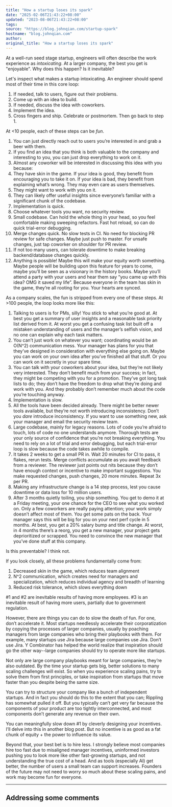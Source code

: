 ```yaml
---
title: "How a startup loses its spark"
date: "2025-02-06T21:43:22+08:00"
updated: "2023-08-06T21:43:22+08:00"
tags:
source: "https://blog.johnqian.com/startup-spark"
hostname: "blog.johnqian.com"
author:
original_title: "How a startup loses its spark"
---
```

At a well-run seed stage startup, engineers will often describe the work experience as *intoxicating*. At a larger company, the best you get is "enjoyable". Why does this happen? Is it inevitable?

Let's inspect what makes a startup intoxicating. An engineer should spend most of their time in this core loop:

1. If needed, talk to users, figure out their problems.
2. Come up with an idea to build.
3. If needed, discuss the idea with coworkers.
4. Implement the idea.
5. Cross fingers and ship. Celebrate or postmortem. Then go back to step 1.

At <10 people, each of these steps can be *fun*.

1. You can just directly reach out to users you’re interested in and grab a beer with them.
2. If you find an idea that you think is both valuable to the company and interesting to you, you can just drop everything to work on it.
3. Almost any coworker will be interested in discussing this idea with you because:
1. They have skin in the game. If your idea is good, they benefit from encouraging you to take it on. If your idea is bad, they benefit from explaining what’s wrong. They may even care as users themselves.
2. They might want to work with you on it.
3. They can likely offer useful insights since everyone’s familiar with a significant chunk of the codebase.
4. Implementation is quick.
1. Choose whatever tools you want, no security review.
2. Small codebase. Can hold the whole thing in your head, so you feel comfortable making sweeping refactors. Fast hot reload, so can do quick trial-error debugging.
3. Merge changes quick. No slow tests in CI. No need for blocking PR review for safe changes. Maybe just push to master. For unsafe changes, just tap coworker on shoulder for PR review.
4. If not too many users, can tolerate downtime to make breaking backend/database changes quickly.
5. Anything is possible! Maybe this will make your equity worth something. Maybe people will be building upon this feature for years to come, maybe you’ll be seen as a visionary in the history books. Maybe you’ll attend a party with your users and hear them say “you came up with this idea? OMG it saved my life”. Because everyone in the team has skin in the game, they’re all rooting for you. Your hearts are synced.

As a company scales, the fun is stripped from every one of these steps. At >100 people, the loop looks more like this:

1. Talking to users is for PMs, silly! You stick to what you’re good at. At best you get a summary of user insights and a reasonable task priority list derived from it. At worst you get a confusing task list built off a mistaken understanding of users and the manager’s selfish vision, and no one can explain why each task matters.
2. You can’t just work on whatever you want; coordinating would be an O(N^2) communication mess. Your manager has plans for you that they’ve designed in consideration with everything else going on. Maybe you can work on your own idea after you’ve finished all that stuff. Or you can work on it secretly in your spare time.
3. You can talk with your coworkers about your idea, but they’re not likely very interested. They don’t benefit much from your success; in fact, they might be competing with you for a promotion. They’ve got long task lists to do; they don’t have the freedom to drop what they’re doing and work with you. And they probably don’t remember much about the code you’re touching anyway.
4. Implementation is slow.
1. All the tools have been decided already. There might be better newer tools available, but they’re not worth introducing inconsistency. Don’t you *dare* introduce inconsistency. If you want to use something new, ask your manager and email the security review team.
2. Large codebase, mainly for legacy reasons. Lots of code you’re afraid to touch, lots of code no one understands anymore. Thorough tests are your only source of confidence that you’re not breaking everything. You need to rely on a lot of trial and error debugging, but each trial-error loop is slow because the code takes awhile to compile.
3. It takes 2 weeks to get a small PR in. Wait 20 minutes for CI to pass, it flakes, rerun tests. Merge conflicts accumulate as you await feedback from a reviewer. The reviewer just points out nits because they don’t have enough context or incentive to make important suggestions. You make requested changes, push changes, 20 more minutes. Repeat 3x per PR.
4. Making any infrastructure change is a 14 step process, lest you cause downtime or data loss for 10 million users.
5. After 3 months quietly toiling, you ship something. You get to demo it at a Friday meeting, your one chance for the CEO to see what you worked on. Only a few coworkers are really paying attention; your work simply doesn’t affect most of them. You get some pats on the back. Your manager says this will be big for you on your next perf cycle in 5 months. At best, you get a 20% salary bump and title change. At worst, in 4 months there’s a reorg, you get a new manager, your project gets deprioritized or scrapped. You need to convince the new manager that you’ve done stuff at this company.

Is this preventable? I think not.

If you look closely, all these problems fundamentally come from:

1. Decreased skin in the game, which reduces team alignment
2. N^2 communication, which creates need for managers and specialization, which reduces individual agency and breadth of learning
3. Reduced risk tolerance, which slows everything down

#1 and #2 are inevitable results of having more employees. #3 is an inevitable result of having more users, partially due to government regulation.

However, there are things you can do to slow the death of fun. For one, don’t accelerate it. Most startups needlessly accelerate their corporatization by copying the processes of larger companies, usually by poaching managers from large companies who bring their playbooks with them. For example, many startups use Jira because large companies use Jira. Don’t use Jira. Y Combinator has helped the world realize that inspiration should go the other way--large companies should try to operate more like startups.

Not only are large company playbooks meant for large companies, they’re also outdated. By the time your startup gets big, better solutions to many scaling challenges will exist. So when you experience scaling pains, try to solve them from first principles, or take inspiration from startups that move faster than you despite being the same size.

You can try to structure your company like a bunch of independent startups. And in fact you should do this to the extent that you can; Rippling has somewhat pulled it off. But you typically can’t get very far because the components of your product are too tightly interconnected, and most components don’t generate any revenue on their own.

You can meaningfully slow down #1 by cleverly designing your incentives. I’ll delve into this in another blog post. But no incentive is as good as a fat chunk of equity + the power to influence its value.

Beyond that, your best bet is to hire less. I strongly believe most companies hire too fast due to misaligned manager incentives, uninformed investors pushing you to look more like other fast-growing startups, and not understanding the true cost of a head. And as tools (especially AI) get better, the number of users a small team can support increases. Founders of the future may not need to worry so much about these scaling pains, and work may become fun for everyone.

---

## Addressing some comments